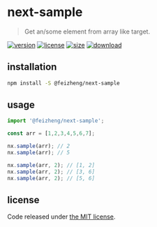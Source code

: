 # next-sample
> Get an/some element from array like target.

[![version][version-image]][version-url]
[![license][license-image]][license-url]
[![size][size-image]][size-url]
[![download][download-image]][download-url]

## installation
```bash
npm install -S @feizheng/next-sample
```

## usage
```js
import '@feizheng/next-sample';

const arr = [1,2,3,4,5,6,7];

nx.sample(arr); // 2
nx.sample(arr); // 5

nx.sample(arr, 2); // [1, 2]
nx.sample(arr, 2); // [3, 6]
nx.sample(arr, 2); // [5, 6]
```

## license
Code released under [the MIT license](https://github.com/afeiship/next-sample/blob/master/LICENSE.txt).

[version-image]: https://img.shields.io/npm/v/@feizheng/next-sample
[version-url]: https://npmjs.org/package/@feizheng/next-sample

[license-image]: https://img.shields.io/npm/l/@feizheng/next-sample
[license-url]: https://github.com/afeiship/next-sample/blob/master/LICENSE.txt

[size-image]: https://img.shields.io/bundlephobia/minzip/@feizheng/next-sample
[size-url]: https://github.com/afeiship/next-sample/blob/master/dist/next-sample.min.js

[download-image]: https://img.shields.io/npm/dm/@feizheng/next-sample
[download-url]: https://www.npmjs.com/package/@feizheng/next-sample

